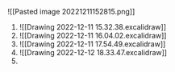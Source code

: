 ![[Pasted image 20221211152815.png]]

1. 
   ![[Drawing 2022-12-11 15.32.38.excalidraw]]
2. 
   ![[Drawing 2022-12-11 16.04.02.excalidraw]]
3. 
   ![[Drawing 2022-12-11 17.54.49.excalidraw]]
4. 
   ![[Drawing 2022-12-12 18.33.47.excalidraw]]
5. 
   